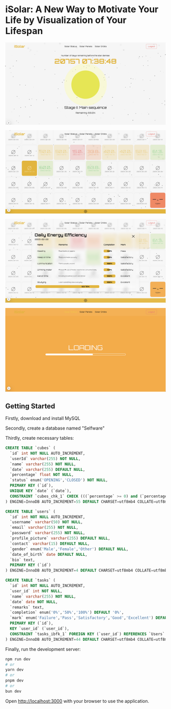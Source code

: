 # iSolar: A New Way to Motivate Your Life by Visualization of Your Lifespan

![This is an image](screenshots/001.png)

![This is an image](screenshots/002.png)

![This is an image](screenshots/003.png)

![This is an image](screenshots/004.png)

## Getting Started

Firstly, download and install MySQL

Secondly, create a database named "Selfware"

Thirdly, create necessary tables:

```sql
CREATE TABLE `cubes` (
  `id` int NOT NULL AUTO_INCREMENT,
  `userId` varchar(255) NOT NULL,
  `name` varchar(255) NOT NULL,
  `date` varchar(255) DEFAULT NULL,
  `percentage` float NOT NULL,
  `status` enum('OPENING','CLOSED') NOT NULL,
  PRIMARY KEY (`id`),
  UNIQUE KEY `date` (`date`),
  CONSTRAINT `cubes_chk_1` CHECK (((`percentage` >= 0) and (`percentage` <= 100)))
) ENGINE=InnoDB AUTO_INCREMENT=55 DEFAULT CHARSET=utf8mb4 COLLATE=utf8mb4_0900_ai_ci;
```

```sql
CREATE TABLE `users` (
  `id` int NOT NULL AUTO_INCREMENT,
  `username` varchar(50) NOT NULL,
  `email` varchar(255) NOT NULL,
  `password` varchar(255) NOT NULL,
  `profile_picture` varchar(255) DEFAULT NULL,
  `contact` varchar(15) DEFAULT NULL,
  `gender` enum('Male','Female','Other') DEFAULT NULL,
  `date_of_birth` date DEFAULT NULL,
  `bio` text,
  PRIMARY KEY (`id`)
) ENGINE=InnoDB AUTO_INCREMENT=4 DEFAULT CHARSET=utf8mb4 COLLATE=utf8mb4_0900_ai_ci;
```

```sql
CREATE TABLE `tasks` (
  `id` int NOT NULL AUTO_INCREMENT,
  `user_id` int NOT NULL,
  `name` varchar(255) NOT NULL,
  `date` date NOT NULL,
  `remarks` text,
  `completion` enum('0%','50%','100%') DEFAULT '0%',
  `mark` enum('Failure','Pass','Satisfactory','Good','Excellent') DEFAULT NULL,
  PRIMARY KEY (`id`),
  KEY `user_id` (`user_id`),
  CONSTRAINT `tasks_ibfk_1` FOREIGN KEY (`user_id`) REFERENCES `Users` (`id`) ON DELETE CASCADE
) ENGINE=InnoDB AUTO_INCREMENT=44 DEFAULT CHARSET=utf8mb4 COLLATE=utf8mb4_0900_ai_ci;
```

Finally, run the development server:

```bash
npm run dev
# or
yarn dev
# or
pnpm dev
# or
bun dev
```

Open [http://localhost:3000](http://localhost:3000) with your browser to use the application.
